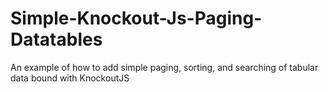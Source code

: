 Simple-Knockout-Js-Paging-Datatables
====================================

An example of how to add simple paging, sorting, and searching of tabular data bound with KnockoutJS
